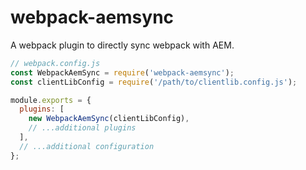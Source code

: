 # webpack-aemsync

A webpack plugin to directly sync webpack with AEM.

```js
// webpack.config.js
const WebpackAemSync = require('webpack-aemsync');
const clientLibConfig = require('/path/to/clientlib.config.js');

module.exports = {
  plugins: [
    new WebpackAemSync(clientLibConfig),
    // ...additional plugins
  ],
  // ...additional configuration
};
```
